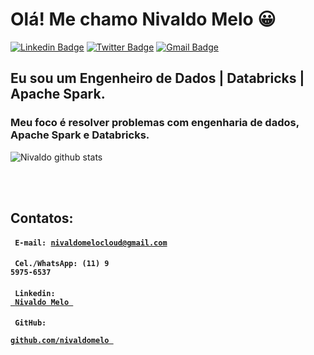 # Olá! Me chamo Nivaldo Melo 😀

[![Linkedin Badge](https://img.shields.io/badge/-LinkedIn-blue?style=for-the-badge&logo=Linkedin&logoColor=white&link=https:https://www.linkedin.com/in/nivaldoomelo//)](https://www.linkedin.com/in/nivaldoomelo/)
[![Twitter Badge](https://img.shields.io/badge/-Twitter-1ca0f1?style=for-the-badge&labelColor=1ca0f1&logo=twitter&logoColor=white&link=https://twitter.com/nivasmelo)](https://twitter.com/nivasmelo)
[![Gmail Badge](https://img.shields.io/badge/-Gmail-c14438?style=for-the-badge&logo=Gmail&logoColor=white&link=mailto:nivaldomelocloud@gmail.com)](mailto:nivaldomelocloud@gmail.com)


## Eu sou um Engenheiro de Dados | Databricks | Apache Spark.

### Meu foco é resolver problemas com engenharia de dados, Apache Spark e Databricks.


![Nivaldo github stats](https://github-readme-stats.vercel.app/api?username=nivaldomelo)


<!--
**nivaldomelo/nivaldomelo** is a ✨ _special_ ✨ repository because its `README.md` (this file) appears on your GitHub profile.

Here are some ideas to get you started:

- 🔭 I’m currently working on ...
- 🌱 I’m currently learning ...
- 👯 I’m looking to collaborate on ...
- 🤔 I’m looking for help with ...
- 💬 Ask me about ...
- 📫 How to reach me: ...
- 😄 Pronouns: ...
- ⚡ Fun fact: ...
-->

<br>
<br>


## Contatos: 

#### <code> E-mail: nivaldomelocloud@gmail.com </code> 
#### <code> Cel./WhatsApp: (11) 9 5975-6537 </code> 
#### <code> Linkedin: <a href="https://www.linkedin.com/in/nivaldoomelo/"> Nivaldo Melo </a> </code>
#### <code> GitHub: <a href="https://github.com/nivaldomelo/nivaldomelo"> github.com/nivaldomelo </a> </code>

